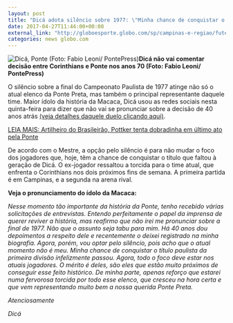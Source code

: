 ```yaml
---
layout: post
title: "Dicá adota silêncio sobre 1977: \"Minha chance de conquistar o título passou\""
date: 2017-04-27T11:44:00+00:00
external_link: "http://globoesporte.globo.com/sp/campinas-e-regiao/futebol/times/ponte-preta/noticia/2017/04/dica-adota-silencio-sobre-1977-minha-chance-de-conquistar-o-titulo-passou.html"
categories: news globo.com
---
```

 ![Dicá, Ponte (Foto: Fabio Leoni/ PontePress)](http://s2.glbimg.com/GBF-xdWPZvk7HC6LMYiqXMV_zss=/61x0:857x611/300x230/s.glbimg.com/es/ge/f/original/2016/09/06/dica.2.jpg "Dicá, Ponte (Foto: Fabio Leoni/ PontePress)")**Dicá não vai comentar decisão entre Corinthians e Ponte nos anos 70 (Foto: Fabio Leoni/ PontePress)**

O silêncio sobre a final do Campeonato Paulista de 1977 atinge não só o atual elenco da Ponte Preta, mas também o principal representante daquele time. Maior ídolo da história da Macaca, Dicá usou as redes sociais nesta quinta-feira para dizer que não vai se pronunciar sobre a decisão de 40 anos atrás [(veja detalhes daquele duelo clicando aqui)](http://globoesporte.globo.com/sp/futebol/campeonato-paulista/noticia/faqs-de-1977-o-que-voce-precisa-saber-sobre-a-final-historica-entre-timao-e-ponte.ghtml).&nbsp;

[LEIA MAIS:&nbsp;Artilheiro do Brasileirão, Pottker tenta dobradinha em último ato pela Ponte](http://globoesporte.globo.com/sp/campinas-e-regiao/futebol/times/ponte-preta/noticia/2017/04/artilheiro-do-brasileirao-pottker-tenta-dobradinha-em-ultimo-ato-pela-ponte.html)

De acordo com o Mestre, a opção pelo silêncio é para não mudar o foco dos jogadores que, hoje, têm a chance de conquistar o título que faltou à geração de Dicá. O ex-jogador ressaltou a torcida para o time atual, que enfrenta o Corinthians nos dois próximos fins de semana. A primeira partida é em Campinas, e a segunda na arena rival.

**Veja o pronunciamento do ídolo da Macaca:**

_Nesse momento tão importante da história da Ponte, tenho recebido várias solicitações de entrevistas. Entendo perfeitamente o papel da imprensa de querer reviver a história, mas reafirmo que não irei me pronunciar sobre a final de 1977. Não que o assunto seja tabu para mim. Há 40 anos dou depoimentos a respeito dele e recentemente o deixei registrado na minha biografia. Agora, porém, vou optar pelo silêncio, pois acho que o atual momento não é meu. Minha chance de conquistar o título paulista da primeira divisão infelizmente passou. Agora, todo o foco deve estar nos atuais jogadores. O mérito é deles, são eles que estão muito próximos de conseguir esse feito histórico. De minha parte, apenas reforço que estarei numa fervorosa torcida por todo esse elenco, que cresceu na hora certa e que vem representando muito bem a nossa querida Ponte Preta.&nbsp;_

_Atenciosamente_

_Dicá_


